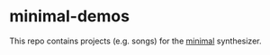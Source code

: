 # minimal-demos
This repo contains projects (e.g. songs) for the
[minimal](https://github.com/JohannesLorenz/minimal) synthesizer.

